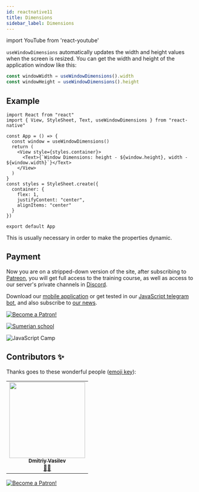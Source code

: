 ```yaml
---
id: reactnative11
title: Dimensions 
sidebar_label: Dimensions
---
```


import YouTube from 'react-youtube'

`useWindowDimensions` automatically updates the width and height values when the screen is resized. You can get the width and height of the application window like this:

```jsx
const windowWidth = useWindowDimensions().width
const windowHeight = useWindowDimensions().height
```

## Example

```SnackPlayer name=index.js
import React from "react"
import { View, StyleSheet, Text, useWindowDimensions } from "react-native"

const App = () => {
  const window = useWindowDimensions()
  return (
    <View style={styles.container}>
      <Text>{`Window Dimensions: height - ${window.height}, width - ${window.width}`}</Text>
    </View>
  )
}
const styles = StyleSheet.create({
  container: {
    flex: 1,
    justifyContent: "center",
    alignItems: "center"
  }
})

export default App
```

This is usually necessary in order to make the properties dynamic.

## Payment

Now you are on a stripped-down version of the site, after subscribing to [Patreon](https://www.patreon.com/javascriptcamp), you will get full access to the training course, as well as access to our server's private channels in [Discord](https://discord.gg/6GDAfXn).

Download our [mobile application](http://onelink.to/njhc95) or get tested in our [JavaScript telegram bot](https://t.me/javascriptcamp_bot), and also subscribe to [our news](https://t.me/javascriptapp).

[![Become a Patron!](/Img/logo/patreon.jpg)](https://www.patreon.com/bePatron?u=31769291)


[![Sumerian school](/img/app.jpg)](http://onelink.to/njhc95)

![JavaScript Camp](/img/bandlink.png)

## Contributors ✨

Thanks goes to these wonderful people ([emoji key](https://allcontributors.org/docs/en/emoji-key)):

<table>
  <tr>
    <td align="center"><a href="https://fullstackserverless.github.io/"><img src="https://avatars0.githubusercontent.com/u/6774813?v=4?s=200" width="200px;" alt=""/><br /><sub><b>Dmitriy Vasilev</b></sub></a><br /> <a href="https://github.com/gHashTag/react-native-village/commits?author=gHashTag" title="Documentation">📖💲</a></td>
  </tr>
</table>

[![Become a Patron!](/img/logo/patreon.jpg)](https://www.patreon.com/bePatron?u=31769291)
